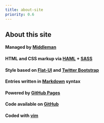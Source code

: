 ```yaml
---
title: about-site
priority: 0.6
---
```


## About this site

#### Managed by [Middleman](http://middlemanapp.com/)

#### HTML and CSS markup via [HAML](http://haml.info/) + [SASS](http://sass-lang.com/)

#### Style based on [Flat-UI](http://designmodo.github.com/Flat-UI/) and [Twitter Bootstrap](http://twitter.github.com/bootstrap/)

#### Entries written in [Markdown](http://daringfireball.net/projects/markdown/) syntax

#### Powered by [GitHub Pages](http://pages.github.com/)

#### Code available on [GitHub](https://github.com/danguita/davidanguita.name)

#### Coded with [vim](http://www.vim.org/)
